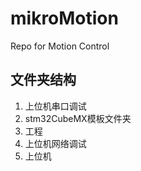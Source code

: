 # mikroMotion
Repo for Motion Control

## 文件夹结构
1. 上位机串口调试
2. stm32CubeMX模板文件夹
3. 工程
4. 上位机网络调试
5. 上位机